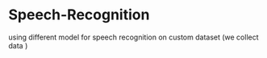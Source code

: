 # Speech-Recognition
using different model for speech recognition on custom dataset (we collect data )
